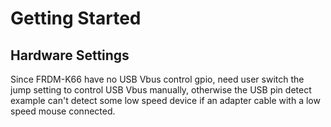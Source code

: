# Getting Started

## Hardware Settings
  Since FRDM-K66 have no USB Vbus control gpio, need user switch the jump setting to control USB Vbus manually,
  otherwise the USB pin detect example can't detect some low speed device if an adapter cable with a low speed
  mouse connected.
